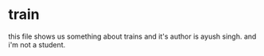 # train
this file shows us something about trains
and it's author is ayush singh.
and i'm not a student.
